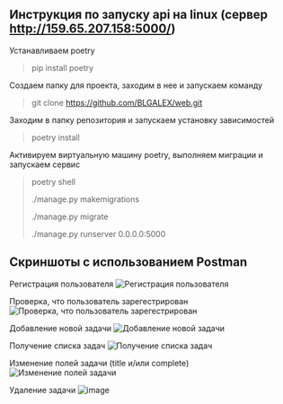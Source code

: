 ## Инструкция по запуску api на linux (сервер http://159.65.207.158:5000/)

Устанавливаем poetry
> pip install poetry

Создаем папку для проекта, заходим в нее и запускаем команду 
> git clone https://github.com/BLGALEX/web.git

Заходим в папку репозитория и запускаем установку зависимостей
> poetry install

Активируем виртуальную машину poetry, выполняем миграции и запускаем сервис
> poetry shell
> 
> ./manage.py makemigrations
> 
> ./manage.py migrate
> 
> ./manage.py  runserver 0.0.0.0:5000



## Скриншоты с использованием Postman

Регистрация пользователя
![Регистрация пользователя](https://user-images.githubusercontent.com/58458024/152281582-aef61d98-b92e-4131-bc25-3b5252e3841d.png)

Проверка, что пользователь зарегестрирован
![Проверка, что пользователь зарегестрирован](https://user-images.githubusercontent.com/58458024/152282623-67b90923-06e6-44db-a081-3dfec6e84232.png)

Добавление новой задачи
![Добавление новой задачи](https://user-images.githubusercontent.com/58458024/152282852-2332ef08-7f00-4e4a-a89b-bdb898f09c9d.png)

Получение списка задач
![Получение списка задач](https://user-images.githubusercontent.com/58458024/152283045-150edd52-966c-45e3-8be9-332fefd562e4.png)

Изменение полей задачи (title и/или complete)
![Изменение полей задачи](https://user-images.githubusercontent.com/58458024/152283256-cb696979-5d49-486d-9536-fb3ca38873f0.png)

Удаление задачи
![image](https://user-images.githubusercontent.com/58458024/152283325-933d2261-d87f-4b3f-b16f-44dc58a03036.png)

